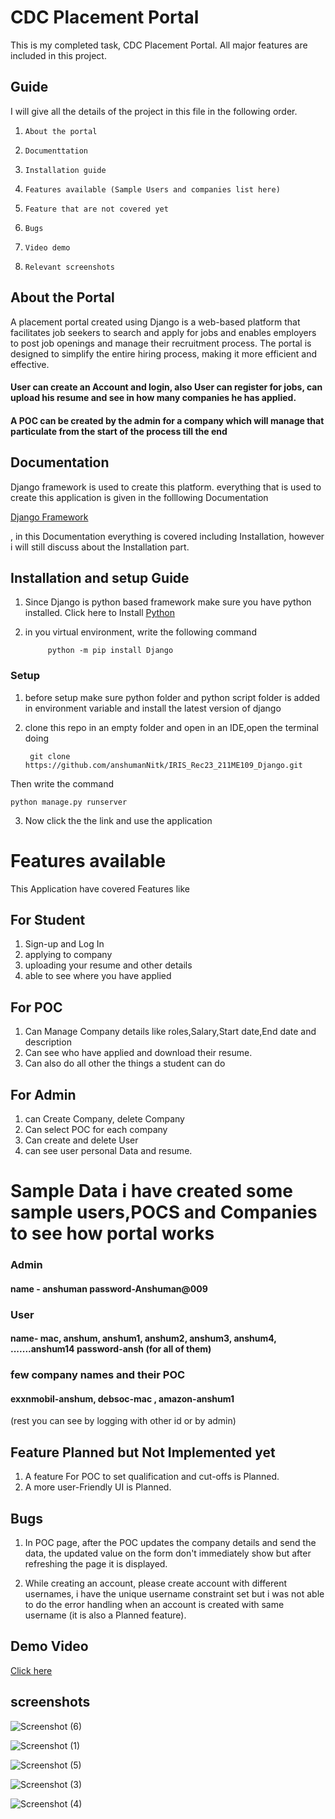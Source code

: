 


# CDC Placement Portal

This is my completed task, CDC Placement Portal. All major features are included in this project.



## Guide


I will give all the details of the project in this file in the following order.


1. `About the portal`

2. `Documenttation`

3. `Installation guide`

4. `Features available (Sample Users and companies list here)`

5. `Feature that are not covered yet`

6. `Bugs`

7. `Video demo`

8. `Relevant screenshots`



## About the Portal


A placement portal created using Django is a web-based platform that facilitates job seekers to search and apply for jobs and enables employers to post job openings and manage their recruitment process. The portal is designed to simplify the entire hiring process, making it more efficient and effective.

#### User can create an Account and login, also User can register for jobs, can upload his resume and see in how many companies he has applied. 

#### A POC can be created by the admin for a company which will manage that particulate from the start of the process till the end



## Documentation

Django framework is used to create this platform.
everything that is used to create this application is given in the folllowing Documentation

[Django Framework](https://docs.djangoproject.com/en/4.2/)

, in this Documentation everything is covered including Installation, however i will still discuss about the Installation part.  


## Installation and setup Guide

1. Since Django is python based framework make sure you have python installed. Click here to Install [Python](https://www.python.org/downloads/)

2. in you virtual environment, write the following command

            python -m pip install Django
### Setup

1. before setup make sure python folder and python script folder is added in environment variable and install the latest version of django
2. clone this repo in an empty folder and open in an IDE,open the terminal doing 

        git clone https://github.com/anshumanNitk/IRIS_Rec23_211ME109_Django.git

Then write the command

`python manage.py runserver`

3. Now click the the link and use the application 

# Features available

This Application have covered Features like

## For Student
1. Sign-up and Log In
2. applying to company
3. uploading your resume and other details
4. able to see where you have applied

## For POC
1. Can Manage Company details like roles,Salary,Start date,End date and description
2. Can see who have applied and download their resume.
3. Can also do all other the things a student can do

## For Admin
1. can Create Company, delete Company
2. Can select POC for each company
3. Can create and delete User 
4. can see user personal Data and resume.

# Sample Data i have created some sample users,POCS and Companies to see how portal works

### Admin
#### name - anshuman password-Anshuman@009
### User
#### name- mac, anshum, anshum1, anshum2, anshum3, anshum4, .......anshum14   password-ansh (for all of them)
### few company names and their POC
#### exxnmobil-anshum, debsoc-mac , amazon-anshum1 
(rest you can see by logging with other id or by admin)


## Feature Planned but Not Implemented yet

1. A feature For POC to set qualification and cut-offs is Planned.
2. A more user-Friendly UI is Planned.

## Bugs

1. In POC page, after the POC updates the company details and send the data, the updated value on the form don't immediately show but after refreshing the page it is displayed.

2. While creating an account, please create account with different usernames, i have the unique username constraint set but i was not able to do the error handling when an account is created with same username (it is also a Planned feature).

## Demo Video
[Click here](https://drive.google.com/drive/folders/1gMETpTmjcU9FN6dSWsmmSlSu7FUPANWM?usp=sharing)

## screenshots
![Screenshot (6)](https://user-images.githubusercontent.com/119486460/235931718-93607d14-4e3a-42be-b73e-50c9126a87ef.png)

![Screenshot (1)](https://user-images.githubusercontent.com/119486460/235931148-32c4d50c-5d82-4304-b217-a4e9b343c4e9.png)

![Screenshot (5)](https://user-images.githubusercontent.com/119486460/235931782-74320628-8fa7-420f-9212-a9be3c7a31d6.png)



![Screenshot (3)](https://user-images.githubusercontent.com/119486460/235931408-39049eef-b017-400d-b749-1c625b4ce918.png)



![Screenshot (4)](https://user-images.githubusercontent.com/119486460/235931454-0f34126c-9ff2-4965-9a7e-fe828d391582.png)
